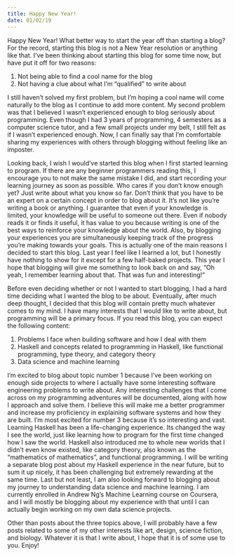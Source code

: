 ```yaml
---
title: Happy New Year!
date: 01/02/19
---
```


Happy New Year! What better way to start the year off than starting a blog? For the record, starting this blog is not a New Year resolution or anything like that. I’ve been thinking about starting this blog for some time now, but have put it off for two reasons:

1. Not being able to find a cool name for the blog
2. Not having a clue about what I’m “qualified” to write about

I still haven’t solved my first problem, but I’m hoping a cool name will come naturally to the blog as I continue to add more content. My second problem was that I believed I wasn’t experienced enough to blog seriously about programming. Even though I had 3 years of programming, 4 semesters as a computer science tutor, and a few small projects under my belt, I still felt as if I wasn’t experienced enough. Now, I can finally say that I’m comfortable sharing my experiences with others through blogging without feeling like an imposter.

Looking back, I wish I would’ve started this blog when I first started learning to program. If there are any beginner programmers reading this, I encourage you to not make the same mistake I did, and start recording your learning journey as soon as possible. Who cares if you don’t know enough yet? Just write about what you know so far. Don’t think that you have to be an expert on a certain concept in order to blog about it. It’s not like you’re writing a book or anything. I guarantee that even if your knowledge is limited, your knowledge will be useful to someone out there. Even if nobody reads it or finds it useful, it has value to you because writing is one of the best ways to reinforce your knowledge about the world. Also, by blogging your experiences you are simultaneously keeping track of the progress you’re making towards your goals. This is actually one of the main reasons I decided to start this blog. Last year I feel like I learned a lot, but I honestly have nothing to show for it except for a few half-baked projects. This year I hope that blogging will give me something to look back on and say, “Oh yeah, I remember learning about that. That was fun and interesting!”

Before even deciding whether or not I wanted to start blogging, I had a hard time deciding what I wanted the blog to be about. Eventually, after much deep thought, I decided that this blog will contain pretty much whatever comes to my mind. I have many interests that I would like to write about, but programming will be a primary focus. If you read this blog, you can expect the following content:

1. Problems I face when building software and how I deal with them
2. Haskell and concepts related to programming in Haskell, like functional programming, type theory, and category theory
3. Data science and machine learning

I’m excited to blog about topic number 1 because I’ve been working on enough side projects to where I actually have some interesting software engineering problems to write about. Any interesting challenges that I come across on my programming adventures will be documented, along with how I approach and solve them. I believe this will make me a better programmer and increase my proficiency in explaining software systems and how they are built. I’m most excited for number 3 because it’s so interesting and vast. Learning Haskell has been a life-changing experience. Its changed the way I see the world, just like learning how to program for the first time changed how I saw the world. Haskell also introduced me to whole new worlds that I didn’t even know existed, like category theory, also known as the “mathematics of mathematics”, and functional programming. I will be writing a separate blog post about my Haskell experience in the near future, but to sum it up nicely, it has been challenging but extremely rewarding at the same time. Last but not least, I am also looking forward to blogging about my journey to understanding data science and machine learning. I am currently enrolled in Andrew Ng’s Machine Learning course on Coursera, and I will mostly be blogging about my experience with that until I can actually begin working on my own data science projects.

Other than posts about the three topics above, I will probably have a few posts related to some of my other interests like art, design, science fiction, and biology. Whatever it is that I write about, I hope that it is of some use to you. Enjoy!

